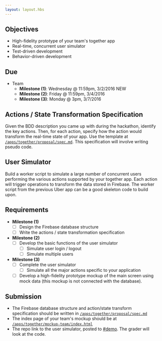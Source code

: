 ```yaml
---
layout: layout.hbs
---
```


## Objectives

* High-fidelity prototype of your team's together app
* Real-time, concurrent user simulator
* Test-driven development
* Behavior-driven development

## Due

* Team
  * __Milestone (1)__: Wednesday @ 11:59pm, 3/2/2016 <span class="chip red">NEW</span>
  * __Milestone (2)__: Friday @ 11:59pm, 3/4/2016
  * __Milestone (3)__: Monday @ 3pm, 3/7/2016

## Actions / State Transformation Specification

Given the BDD description you came up with during the hackathon,
identify the key actions. Then, for each action, specify how the action would
transform the real-time state of your app. Use the template at
[`/apps/together/proposal/spec.md`](/apps/together/proposal/spec.html). This
specification will involve writing pseudo code.

## User Simulator

Build a worker script to simulate a large number of concurrent users performing
the various actions supported by your together app. Each action will trigger
operations to transform the data stored in Firebase. The worker script from the
previous Uber app can be a good skeleton code to build upon.

## Requirements

* __Milestone (1)__
  * [ ] Design the Firebase database structure
  * [ ] Write the actions / state transformation specification  
* __Milestone (2)__  
  * [ ] Develop the basic functions of the user simulator
    * [ ] Simulate user login / logout
    * [ ] Simulate multiple users    
* __Milestone (3)__  
  * [ ] Complete the user simulator
    * [ ] Simulate all the major actions specific to your application
  * [ ] Develop a high-fidelity prototype mockup of the main screen using mock data (this mockup
    is not connected with the database).

## Submission
* The Firebase database structure and action/state transform specification should be written in [`/apps/together/proposal/spec.md`](/apps/together/proposal/spec.html)
* The index page of your team's mockup should be at [`/apps/together/mockup-team/index.html`](/apps/together/mockup-team/index.html)
* The repo link to the user simulator, posted to [#demo](https://ucdd2016.slack.com/messages/demo/). The grader
will look at the code.
